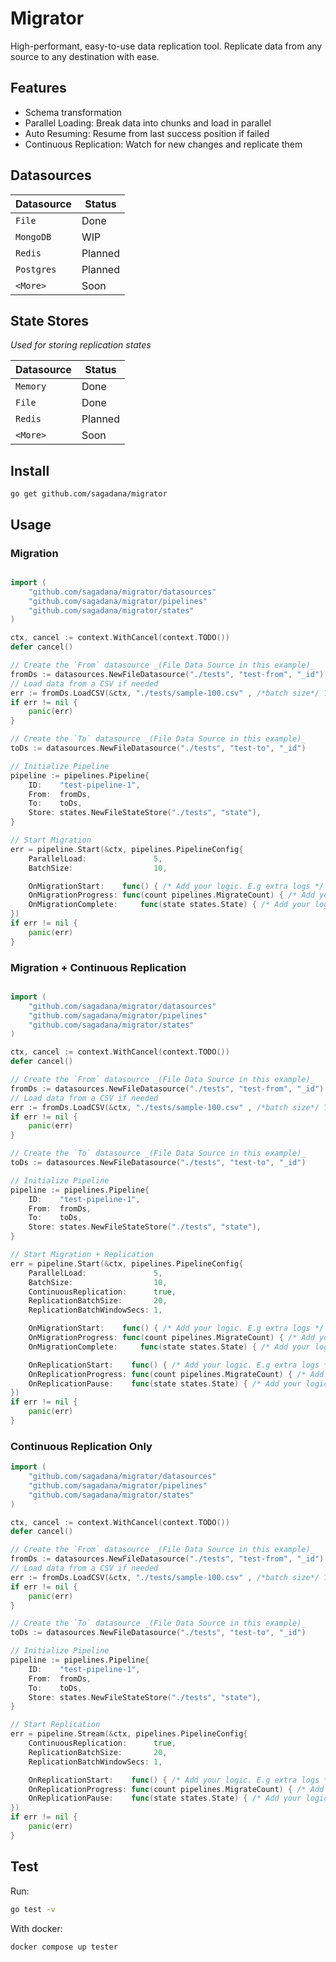 # Migrator

High-performant, easy-to-use data replication tool. Replicate data from any source to any destination with ease.

## Features

- Schema transformation
- Parallel Loading: Break data into chunks and load in parallel
- Auto Resuming: Resume from last success position if failed
- Continuous Replication: Watch for new changes and replicate them

## Datasources

| Datasource | Status  |
| ---------- | ------- |
| `File`     | Done    |
| `MongoDB`  | WIP     |
| `Redis`    | Planned |
| `Postgres` | Planned |
| `<More>`   | Soon    |

## State Stores

_Used for storing replication states_

| Datasource | Status  |
| ---------- | ------- |
| `Memory`   | Done    |
| `File`     | Done    |
| `Redis`    | Planned |
| `<More>`   | Soon    |

## Install

`go get github.com/sagadana/migrator`

## Usage

### Migration

```go

import (
	"github.com/sagadana/migrator/datasources"
	"github.com/sagadana/migrator/pipelines"
	"github.com/sagadana/migrator/states"
)

ctx, cancel := context.WithCancel(context.TODO())
defer cancel()

// Create the `From` datasource _(File Data Source in this example)_
fromDs := datasources.NewFileDatasource("./tests", "test-from", "_id")
// Load data from a CSV if needed
err := fromDs.LoadCSV(&ctx, "./tests/sample-100.csv" , /*batch size*/ 10)
if err != nil {
    panic(err)
}

// Create the `To` datasource _(File Data Source in this example)_
toDs := datasources.NewFileDatasource("./tests", "test-to", "_id")

// Initialize Pipeline
pipeline := pipelines.Pipeline{
    ID:    "test-pipeline-1",
    From:  fromDs,
    To:    toDs,
    Store: states.NewFileStateStore("./tests", "state"),
}

// Start Migration
err = pipeline.Start(&ctx, pipelines.PipelineConfig{
    ParallelLoad:               5,
    BatchSize:                  10,

    OnMigrationStart:    func() { /* Add your logic. E.g extra logs */ },
    OnMigrationProgress: func(count pipelines.MigrateCount) { /* Add your logic. E.g extra logs */ },
    OnMigrationComplete:     func(state states.State) { /* Add your logic. E.g extra logs */ },
})
if err != nil {
    panic(err)
}

```

### Migration + Continuous Replication

```go

import (
	"github.com/sagadana/migrator/datasources"
	"github.com/sagadana/migrator/pipelines"
	"github.com/sagadana/migrator/states"
)

ctx, cancel := context.WithCancel(context.TODO())
defer cancel()

// Create the `From` datasource _(File Data Source in this example)_
fromDs := datasources.NewFileDatasource("./tests", "test-from", "_id")
// Load data from a CSV if needed
err := fromDs.LoadCSV(&ctx, "./tests/sample-100.csv" , /*batch size*/ 10)
if err != nil {
    panic(err)
}

// Create the `To` datasource _(File Data Source in this example)_
toDs := datasources.NewFileDatasource("./tests", "test-to", "_id")

// Initialize Pipeline
pipeline := pipelines.Pipeline{
    ID:    "test-pipeline-1",
    From:  fromDs,
    To:    toDs,
    Store: states.NewFileStateStore("./tests", "state"),
}

// Start Migration + Replication
err = pipeline.Start(&ctx, pipelines.PipelineConfig{
    ParallelLoad:               5,
    BatchSize:                  10,
    ContinuousReplication:      true,
    ReplicationBatchSize:       20,
    ReplicationBatchWindowSecs: 1,

    OnMigrationStart:    func() { /* Add your logic. E.g extra logs */ },
    OnMigrationProgress: func(count pipelines.MigrateCount) { /* Add your logic. E.g extra logs */ },
    OnMigrationComplete:     func(state states.State) { /* Add your logic. E.g extra logs */ },

    OnReplicationStart:    func() { /* Add your logic. E.g extra logs */ },
    OnReplicationProgress: func(count pipelines.MigrateCount) { /* Add your logic. E.g extra logs */ },
    OnReplicationPause:    func(state states.State) { /* Add your logic. E.g extra logs */ },
})
if err != nil {
    panic(err)
}

```

### Continuous Replication Only

```go
import (
	"github.com/sagadana/migrator/datasources"
	"github.com/sagadana/migrator/pipelines"
	"github.com/sagadana/migrator/states"
)

ctx, cancel := context.WithCancel(context.TODO())
defer cancel()

// Create the `From` datasource _(File Data Source in this example)_
fromDs := datasources.NewFileDatasource("./tests", "test-from", "_id")
// Load data from a CSV if needed
err := fromDs.LoadCSV(&ctx, "./tests/sample-100.csv" , /*batch size*/ 10)
if err != nil {
    panic(err)
}

// Create the `To` datasource _(File Data Source in this example)_
toDs := datasources.NewFileDatasource("./tests", "test-to", "_id")

// Initialize Pipeline
pipeline := pipelines.Pipeline{
    ID:    "test-pipeline-1",
    From:  fromDs,
    To:    toDs,
    Store: states.NewFileStateStore("./tests", "state"),
}

// Start Replication
err = pipeline.Stream(&ctx, pipelines.PipelineConfig{
    ContinuousReplication:      true,
    ReplicationBatchSize:       20,
    ReplicationBatchWindowSecs: 1,

    OnReplicationStart:    func() { /* Add your logic. E.g extra logs */ },
    OnReplicationProgress: func(count pipelines.MigrateCount) { /* Add your logic. E.g extra logs */ },
    OnReplicationPause:    func(state states.State) { /* Add your logic. E.g extra logs */ },
})
if err != nil {
    panic(err)
}

```

## Test

Run:

```sh
go test -v
```

With docker:

```sh
docker compose up tester
```
